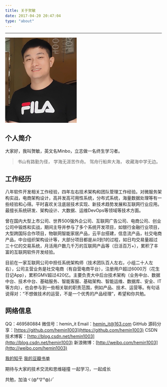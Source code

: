 ```yaml
---
title: 关于贺敏
date: 2017-04-20 20:47:04
type: "about"
---
```

***
![avatar](../uploads/avatar.png)

## 个人简介

大家好，我叫贺敏，英文名Minbo，立志做一名终生学习者。

>书山有路勤为径，
学海无涯苦作舟。
驾舟行船奔大海，
收藏海中学无边。

## 工作经历

八年软件开发相关工作经验，四年左右技术架构和团队管理工作经验。对微服务架构实战，电商架构设计，高并发高可用性系统，分布式系统，海量数据处理等有一些经验和心得。平时喜欢关注底层技术实现、新技术趋势发展和互联网行业应用。最擅长系统研发、架构设计、大数据、运维DevOps等领域等技术方面。

曾在国内大型上市公司、世界500强外企公司、互联网广告公司、电商公司、创业公司中锻炼和实战，期间主导并参与了多个系统开发项目，如银行金融行业项目，大型跨国际合作项目，物联网智能家居产品，云平台搭建，信息流产品，社交电商产品，中台组织架构设计等，大部分项目都是从0到1的过程，如日均交易量超过三十亿的交易系统，月活用户数几千万的互联网产品等（日活百万+），累积了丰富的互联网软件开发经验。

目前在一家互联网公司中担任系统架构师（技术团队百人左右，小组二十人左右），公司主营业务是社交电商（有自营电商平台），注册用户超过6000万（花生日记App），累积GMV超过420亿。主要负责大中后台技术架构（业务中台、数据中台、技术中台、基础服务、智能客服、基础架构、智能运维、数据库、安全、IT等方向），也会参与到一些相关联的职责范围，例如产品、技术、运营等。有句话说得对：“不想做技术的运营，不是一个优秀的产品经理”，希望和你共勉。

## 网络信息

QQ：469580884
微信号：hemin_it
Email：hemin_it@163.com
GitHub 源码分享：[https://github.com/hemin1003](https://github.com/hemin1003)
CSDN 技术博客：[http://blog.csdn.net/hemin1003](http://blog.csdn.net/hemin1003)
新浪微博：[http://weibo.com/hemin1003](http://weibo.com/hemin1003)

[我的知乎](https://www.zhihu.com/people/hemin1003/activities)
[我的豆瓣书单](https://book.douban.com/people/hemin1003/)


期待与大家的技术交流和思维碰撞
一起学习，一起成长

共勉，加油ヾ(◍°∇°◍)ﾉﾞ

